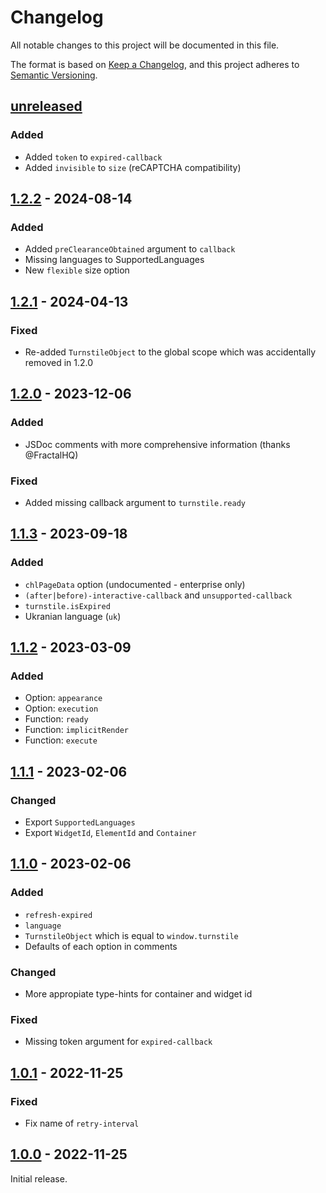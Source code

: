 # Changelog

All notable changes to this project will be documented in this file.

The format is based on [Keep a Changelog](https://keepachangelog.com/en/1.0.0/),
and this project adheres to
[Semantic Versioning](https://semver.org/spec/v2.0.0.html).

## [unreleased]

### Added

- Added `token` to `expired-callback`
- Added `invisible` to `size` (reCAPTCHA compatibility)

## [1.2.2] - 2024-08-14

### Added

- Added `preClearanceObtained` argument to `callback`
- Missing languages to SupportedLanguages
- New `flexible` size option

## [1.2.1] - 2024-04-13

### Fixed

- Re-added `TurnstileObject` to the global scope which was accidentally removed
  in 1.2.0

## [1.2.0] - 2023-12-06

### Added

- JSDoc comments with more comprehensive information (thanks @FractalHQ)

### Fixed

- Added missing callback argument to `turnstile.ready`

## [1.1.3] - 2023-09-18

### Added

- `chlPageData` option (undocumented - enterprise only)
- `(after|before)-interactive-callback` and `unsupported-callback`
- `turnstile.isExpired`
- Ukranian language (`uk`)

## [1.1.2] - 2023-03-09

### Added

- Option: `appearance`
- Option: `execution`
- Function: `ready`
- Function: `implicitRender`
- Function: `execute`

## [1.1.1] - 2023-02-06

### Changed

- Export `SupportedLanguages`
- Export `WidgetId`, `ElementId` and `Container`

## [1.1.0] - 2023-02-06

### Added

- `refresh-expired`
- `language`
- `TurnstileObject` which is equal to `window.turnstile`
- Defaults of each option in comments

### Changed

- More appropiate type-hints for container and widget id

### Fixed

- Missing token argument for `expired-callback`

## [1.0.1] - 2022-11-25

### Fixed

- Fix name of `retry-interval`

## [1.0.0] - 2022-11-25

Initial release.

[unreleased]:
	https://github.com/Le0Developer/turnstile-types/compare/v1.2.2..1HEAD
[1.2.2]: https://github.com/Le0Developer/turnstile-types/releases/tag/v1.2.2
[1.2.1]: https://github.com/Le0Developer/turnstile-types/releases/tag/v1.2.1
[1.2.0]: https://github.com/Le0Developer/turnstile-types/releases/tag/v1.2.0
[1.1.3]: https://github.com/Le0Developer/turnstile-types/releases/tag/v1.1.3
[1.1.2]: https://github.com/Le0Developer/turnstile-types/releases/tag/v1.1.2
[1.1.1]: https://github.com/Le0Developer/turnstile-types/releases/tag/v1.1.1
[1.1.0]: https://github.com/Le0Developer/turnstile-types/releases/tag/v1.1.0
[1.0.1]: https://github.com/Le0Developer/turnstile-types/releases/tag/v1.0.1
[1.0.0]: https://github.com/Le0Developer/turnstile-types/releases/tag/v1.0.0
